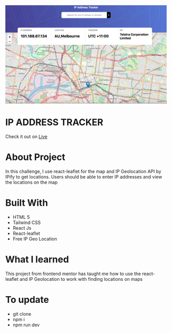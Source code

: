<img src="src/assets/IP-ADDRESS-TRACKER.png" />

# IP ADDRESS TRACKER
 Check it out on <a href="https://ip-tracker-project-bs72.vercel.app/">Live</a>

# About Project
In this challenge, I use react-leaflet for the map and IP Geolocation API by IPify to get locations.
Users should be able to enter IP addresses and view the locations on the map

# Built With
- HTML 5
- Tailwind CSS
- React Js
- React-leaflet
- Free IP Geo Location

# What I learned
This project from frontend mentor has taught me how to use the react-leaflet 
and IP Geolocation to work with finding locations on maps

# To update 
- git clone 
- npm i 
- npm run dev

